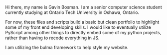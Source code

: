 Hi there, my name is Gavin Bosman. I am a senior computer science student currently studying at Ontario Tech University in Oshawa, Ontario. 

For now, these files and scripts build a basic but clean portfolio to highlight some of my front end developing skills. I would like to eventually utilize PyScript among other things to directly embed some of my python projects, rather than having to recode everything in JS.

I am utilizing the bulma framework to help style my website.